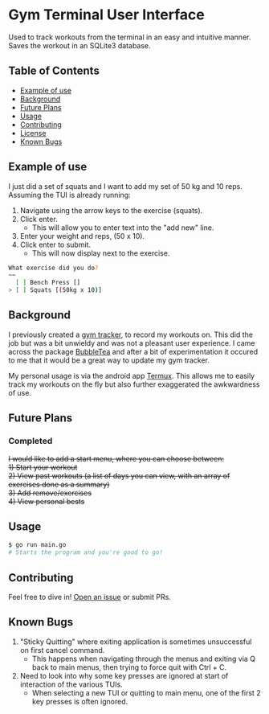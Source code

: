 # Gym Terminal User Interface

Used to track workouts from the terminal in an easy and intuitive manner.
Saves the workout in an SQLite3 database.

## Table of Contents

- [Example of use](#example-of-use)
- [Background](#background)
- [Future Plans](#future-plans)
- [Usage](#usage)
- [Contributing](#contributing)
- [License](#license)
- [Known Bugs](#known-bugs)

## Example of use
I just did a set of squats and I want to add my set of 50 kg and 10 reps.
Assuming the TUI is already running:

1) Navigate using the arrow keys to the exercise (squats).
2) Click enter.
    * This will allow you to enter text into the "add new" line.
3) Enter your weight and reps, (50 x 10).
4) Click enter to submit.
	* This will now display next to the exercise.

```sh
What exercise did you do?
~~
  [ ] Bench Press []
> [ ] Squats [(50kg x 10)]

```


## Background
I previously created a [gym tracker](https://github.com/lylecantcode/gym), to record my workouts on.
This did the job but was a bit unwieldy and was not a pleasant user experience.
I came across the package [BubbleTea](https://github.com/charmbracelet/bubbletea) and after a bit of experimentation it occured to me that it would be a great way to update my gym tracker.

My personal usage is via the android app [Termux](https://play.google.com/store/apps/details?id=com.termux&hl=en_GB&gl=US). This allows me to easily track my workouts on the fly but also further exaggerated the awkwardness of use. 

## Future Plans

### Completed
~~I would like to add a start menu, where you can choose between:~~  
~~1) Start your workout~~  
~~2) View past workouts (a list of days you can view, with an array of exercises done as a summary)~~  
~~3) Add remove/exercises~~  
~~4) View personal bests~~  


## Usage

```sh
$ go run main.go
# Starts the program and you're good to go!
```


## Contributing

Feel free to dive in! [Open an issue](https://github.com/lylecantcode/gym_tui/issues/new) or submit PRs.

## Known Bugs
1) "Sticky Quitting" where exiting application is sometimes unsuccessful on first cancel command.
    * This happens when navigating through the menus and exiting via Q back to main menus, then trying to force quit with Ctrl + C.
2) Need to look into why some key presses are ignored at start of interaction of the various TUIs.
    * When selecting a new TUI or quitting to main menu, one of the first 2 key presses is often ignored.
